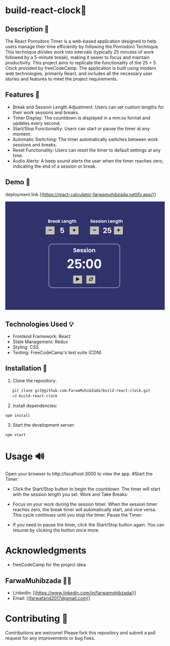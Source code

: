 # build-react-clock🔁

## Description 📜
The React Pomodoro Timer is a web-based application designed to help users manage their time efficiently by following the Pomodoro Technique. This technique divides work into intervals (typically 25 minutes of work followed by a 5-minute break), making it easier to focus and maintain productivity.
This project aims to replicate the functionality of the 25 + 5 Clock provided by freeCodeCamp. The application is built using modern web technologies, primarily React, and includes all the necessary user stories and features to meet the project requirements.

## Features 🎉

- Break and Session Length Adjustment: Users can set custom lengths for their work sessions and breaks.
- Timer Display: The countdown is displayed in a mm:ss format and updates every second.
- Start/Stop Functionality: Users can start or pause the timer at any moment.
- Automatic Switching: The timer automatically switches between work sessions and breaks.
- Reset Functionality: Users can reset the timer to default settings at any time.
- Audio Alerts: A beep sound alerts the user when the timer reaches zero, indicating the end of a session or break.



## Demo 📸
deployment link [(https://react-calculator-farwamuhibzada.netlify.app/)]

![Random Quote Machine Screenshot](./src/assets/Capture.PNG)


## Technologies Used 💡

- Frontend Framework: React
- State Management: Redux 
- Styling: CSS
- Testing: FreeCodeCamp's test suite (CDN)
## Installation 🔧

1. Clone the repository:
```bash
   git clone git@github.com:FarwaMuhibZada/build-react-clock.git
   cd build-react-clock
```
2. Install dependencies:
```bash
npm install
```

3. Start the development server:
```bash 
npm start
```

# Usage 🔊
Open your browser to http://localhost:3000 to view the app. 
#Start the Timer:

- Click the Start/Stop button to begin the countdown. The timer will start with the session length you set.
Work and Take Breaks:

- Focus on your work during the session timer. When the session timer reaches zero, the break timer will automatically start, and vice versa. This cycle continues until you stop the timer.
Pause the Timer:

- If you need to pause the timer, click the Start/Stop button again. You can resume by clicking the button once more.
# Acknowledgments
- freeCodeCamp for the project idea



## FarwaMuhibzada 👩‍💻

- LinkedIn: [(https://www.linkedin.com/in/farwamohibzada/)]
- Email:  [(farwafarid2017@gmail.com)]


# Contributing 🙏
Contributions are welcome! Please fork this repository and submit a pull request for any improvements or bug fixes.

